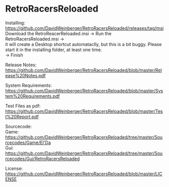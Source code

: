 # RetroRacersReloaded

Installing:  
  https://github.com/DavidWeinberger/RetroRacersReloaded/releases/tag/msi  
  Download the RetroReacerReloaded.msi -> Run the RetroRacersReloaded.msi ->    
  it will create a Desktop shortcut automataclly, but this is a bit buggy. Please start it in the installing folder, at least one time.   
  -> Finish  
    
Release Notes:  
  https://github.com/DavidWeinberger/RetroRacersReloaded/blob/master/Release%20Notes.pdf  
    
System Requirements:  
  https://github.com/DavidWeinberger/RetroRacersReloaded/blob/master/System%20Requirements.pdf  
   
Test Files as pdf:  
  https://github.com/DavidWeinberger/RetroRacersReloaded/blob/master/Test%20Report.pdf  
    
Sourcecode:  
  Game: https://github.com/DavidWeinberger/RetroRacersReloaded/tree/master/Sourcecodes/Game/El'Da  
  Gui: https://github.com/DavidWeinberger/RetroRacersReloaded/tree/master/Sourcecodes/Gui/RetroRacersReloaded  
    
License:  
  https://github.com/DavidWeinberger/RetroRacersReloaded/blob/master/LICENSE  

